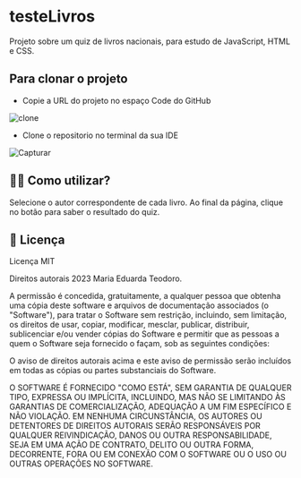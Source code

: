 # testeLivros 

Projeto sobre um quiz de livros nacionais, para estudo de JavaScript, HTML e CSS.


## Para clonar o projeto

 - Copie a URL do projeto no espaço Code do GitHub


![clone](https://github.com/maria18-ai/testeLivros/assets/131560480/ea6de4cc-73c5-4e90-9487-d8d77f755abf)

 - Clone o repositorio no terminal da sua IDE
   

![Capturar](https://github.com/maria18-ai/testeLivros/assets/131560480/305a4cae-4707-461a-b9ae-028d123e4301)


## 👩‍💻 Como utilizar? 

Selecione o autor correspondente de cada livro.
Ao final da página, clique no botão para saber o resultado do quiz.

## 📄 Licença

Licença MIT

Direitos autorais 2023 Maria Eduarda Teodoro.

A permissão é concedida, gratuitamente, a qualquer pessoa que obtenha uma cópia deste software e arquivos de documentação associados (o "Software"), para tratar o Software sem restrição, incluindo, sem limitação, os direitos de usar, copiar, modificar, mesclar, publicar, distribuir, sublicenciar e/ou vender cópias do Software e permitir que as pessoas a quem o Software seja fornecido o façam, sob as seguintes condições:

O aviso de direitos autorais acima e este aviso de permissão serão incluídos em todas as cópias ou partes substanciais do Software.

O SOFTWARE É FORNECIDO "COMO ESTÁ", SEM GARANTIA DE QUALQUER TIPO, EXPRESSA OU IMPLÍCITA, INCLUINDO, MAS NÃO SE LIMITANDO ÀS GARANTIAS DE COMERCIALIZAÇÃO, ADEQUAÇÃO A UM FIM ESPECÍFICO E NÃO VIOLAÇÃO. EM NENHUMA CIRCUNSTÂNCIA, OS AUTORES OU DETENTORES DE DIREITOS AUTORAIS SERÃO RESPONSÁVEIS POR QUALQUER REIVINDICAÇÃO, DANOS OU OUTRA RESPONSABILIDADE, SEJA EM UMA AÇÃO DE CONTRATO, DELITO OU OUTRA FORMA, DECORRENTE, FORA OU EM CONEXÃO COM O SOFTWARE OU O USO OU OUTRAS OPERAÇÕES NO SOFTWARE.


